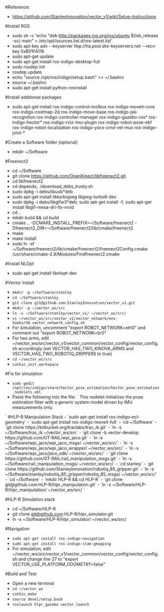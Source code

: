 #Reference:
- https://github.com/StanleyInnovation/vector_v1/wiki/Setup-Instructions

#Install ROS
- sudo sh -c 'echo "deb http://packages.ros.org/ros/ubuntu $(lsb_release -sc) main" > /etc/apt/sources.list.d/ros-latest.list'
- sudo apt-key adv --keyserver hkp://ha.pool.sks-keyservers.net --recv-key 0xB01FA116
- sudo apt-get update
- sudo apt-get install ros-indigo-desktop-full
- sudo rosdep init
- rosdep update
- echo "source /opt/ros/indigo/setup.bash" >> ~/.bashrc
- source ~/.bashrc
- sudo apt-get install python-rosinstall

#Install additional packages
- sudo apt-get install ros-indigo-control-toolbox ros-indigo-moveit-core ros-indigo-costmap-2d ros-indigo-move-base ros-indigo-jsk-recognition ros-indigo-controller-manager ros-indigo-gazebo-ros* ros-indigo-hector* ros-indigo-rviz-imu-plugin ros-indigo-robot-pose-ekf ros-indigo-robot-localization ros-indigo-yocs-cmd-vel-mux ros-indigo-joint-*

#Create a Software folder (optional)
- mkdir ~/Software

#Freenect2
- cd ~/Software
- git clone https://github.com/OpenKinect/libfreenect2.git
- cd libfreenect2
- cd depends; ./download_debs_trusty.sh
- sudo dpkg -i debs/libusb*deb
- sudo apt-get install libturbojpeg libjpeg-turbo8-dev
- sudo dpkg -i debs/libglfw3*deb; sudo apt-get install -f; sudo apt-get install libgl1-mesa-dri-lts-vivid
- cd ..
- mkdir build && cd build
- cmake .. -DCMAKE_INSTALL_PREFIX=~/Software/freenect2 -Dfreenect2_DIR=~/Software/freenect2/lib/cmake/freenect2
- make
- make install
- sudo ln -sf ~/Software/freenect2/lib/cmake/freenect2/freenect2Config.cmake /usr/share/cmake-2.8/Modules/Findfreenect2.cmake 

#Install NLOpt
- sudo apt-get install libnlopt-dev

#Vector Install
- `mkdir -p ~/Software/stanley`
- `cd ~/Software/stanley`
- `git clone git@github.com:StanleyInnovation/vector_v1.git`
- `mkdir -p ~/vector_ws/src`
- `ln -s ~/Software/stanley/vector_v1/ ~/vector_ws/src/`
- `vi ~/vector_ws/src/vector_v1/vector_network/env-hooks/50.vector_network_config.sh`
- For simulation, uncomment "export ROBOT_NETWORK=eth0" and comment out "export ROBOT_NETWORK=br0"
- For two arms, edit ~/vector_ws/src/vector_v1/vector_common/vector_config/vector_config.sh accordingly (set VECTOR_HAS_TWO_KINOVA_ARMS and VECTOR_HAS_TWO_ROBOTIQ_GRIPPERS to true)
- `cd ~/vector_ws/src`
- `catkin_init_workspace`

#Fix for simulation
- `sudo gedit /opt/ros/indigo/share/hector_pose_estimation/hector_pose_estimation_nodelets.xml`
- Paste the following into the file:
`<library path="lib/libhector_pose_estimation_nodelet">
  <class name="hector_pose_estimation/PoseEstimationNodelet" type="hector_pose_estimation::PoseEstimationNodelet" base_class_type="nodelet::Nodelet">
  <description>
    This nodelet initializes the pose estimation filter with a generic system model driven by IMU measurements only.
  </description>
  </class>
</library>
`
#HLP-R Manipulation Stack
- `sudo apt-get install ros-indigo-ecl-geometry`
- `sudo apt-get install ros-indigo-moveit-full`
- `cd ~/Software`
- `git clone https://bitbucket.org/traclabs/trac_ik.git`
- `ln -s ~/Software/trac_ik ~/vector_ws/src`
- `git clone -b vector-develop https://github.com/GT-RAIL/wpi_jaco.git`
- `ln -s ~/Software/wpi_jaco/wpi_jaco_msgs/ ~/vector_ws/src/`
- `ln -s ~/Software/wpi_jaco/wpi_jaco_wrapper/ ~/vector_ws/src/`
- `ln -s ~/Software/wpi_jaco/jaco_sdk/ ~/vector_ws/src/`
- `git clone https://github.com/GT-RAIL/rail_manipulation_msgs.git`
- `ln -s ~/Software/rail_manipulation_msgs/ ~/vector_ws/src/`
- `cd stanley`
- `git clone https://github.com/StanleyInnovation/robotiq_85_gripper.git`
- `ln -s ~/Software/stanley/robotiq_85_gripper/robotiq_85_msgs/ ~/vector_ws/src/`
- `cd ~/Software`
- `mkdir HLP-R && cd HLP-R`
- `git clone git@github.com:HLP-R/hlpr_manipulation.git`
- `ln -s ~/Software/HLP-R/hlpr_manipulation/ ~/vector_ws/src/ `


#HLP-R Simulation stack
- cd ~/Software/HLP-R
- git clone git@github.com:HLP-R/hlpr_simulator.git
- ln -s ~/Software/HLP-R/hlpr_simulator/ ~/vector_ws/src/ 


#Navigation
- `sudo apt-get install ros-indigo-navigation`
- `sudo apt-get install ros-indigo-slam-gmapping`
- For simulation, edit ~/vector_ws/src/vector_v1/vector_common/vector_config/vector_config.sh and change line 27 to "export VECTOR_USE_PLATFORM_ODOMETRY=false"


#Build and Test
- Open a new terminal
- `cd ~/vector_ws`
- `catkin_make`
- `source devel/setup.bash`
- `roslaunch hlpr_gazebo vector.launch`




